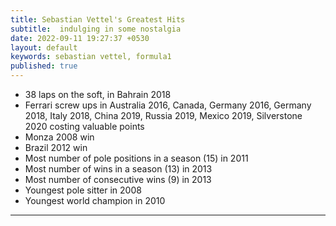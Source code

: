 ```yaml
---
title: Sebastian Vettel's Greatest Hits
subtitle:  indulging in some nostalgia
date: 2022-09-11 19:27:37 +0530
layout: default
keywords: sebastian vettel, formula1
published: true
---
```


- 38 laps on the soft, in Bahrain 2018
- Ferrari screw ups in Australia 2016, Canada, Germany 2016, Germany 2018, Italy 2018, China 2019, Russia 2019, Mexico 2019, Silverstone 2020 costing valuable points
- Monza 2008 win
- Brazil 2012 win
- Most number of pole positions in a season (15) in 2011
- Most number of wins in a season (13) in 2013
- Most number of consecutive wins (9) in 2013
- Youngest pole sitter in 2008
- Youngest world champion in 2010

---

